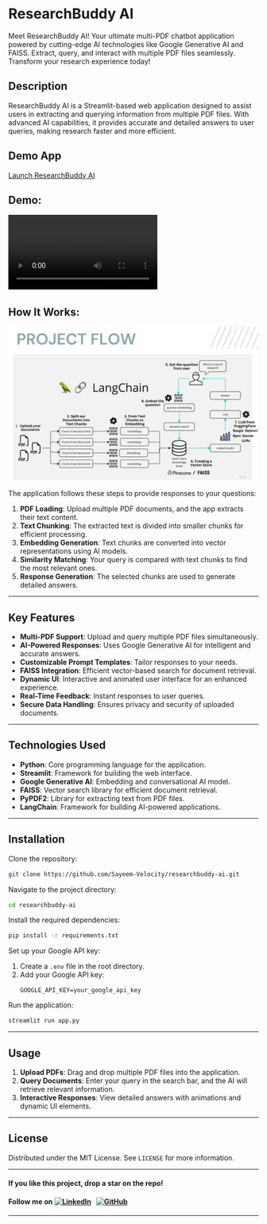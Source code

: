 # ResearchBuddy AI

Meet ResearchBuddy AI! Your ultimate multi-PDF chatbot application powered by cutting-edge AI technologies like Google Generative AI and FAISS. Extract, query, and interact with multiple PDF files seamlessly. Transform your research experience today!

## Description

ResearchBuddy AI is a Streamlit-based web application designed to assist users in extracting and querying information from multiple PDF files. With advanced AI capabilities, it provides accurate and detailed answers to user queries, making research faster and more efficient.

## Demo App

[Launch ResearchBuddy AI](https://researchbuddy-ai.streamlit.app/)

## Demo:
<video controls>
  <source src="img/ResearchBuddy_AI.mp4" type="video/mp4">
  Your browser does not support the video tag.
</video>

## How It Works:

![ResearchBuddy AI Architecture](img/Architecture.jpg)

The application follows these steps to provide responses to your questions:

1. **PDF Loading**: Upload multiple PDF documents, and the app extracts their text content.
2. **Text Chunking**: The extracted text is divided into smaller chunks for efficient processing.
3. **Embedding Generation**: Text chunks are converted into vector representations using AI models.
4. **Similarity Matching**: Your query is compared with text chunks to find the most relevant ones.
5. **Response Generation**: The selected chunks are used to generate detailed answers.

---

## Key Features

- **Multi-PDF Support**: Upload and query multiple PDF files simultaneously.
- **AI-Powered Responses**: Uses Google Generative AI for intelligent and accurate answers.
- **Customizable Prompt Templates**: Tailor responses to your needs.
- **FAISS Integration**: Efficient vector-based search for document retrieval.
- **Dynamic UI**: Interactive and animated user interface for an enhanced experience.
- **Real-Time Feedback**: Instant responses to user queries.
- **Secure Data Handling**: Ensures privacy and security of uploaded documents.

---

## Technologies Used

- **Python**: Core programming language for the application.
- **Streamlit**: Framework for building the web interface.
- **Google Generative AI**: Embedding and conversational AI model.
- **FAISS**: Vector search library for efficient document retrieval.
- **PyPDF2**: Library for extracting text from PDF files.
- **LangChain**: Framework for building AI-powered applications.

---

## Installation

Clone the repository:

```bash
git clone https://github.com/Sayeem-Velocity/researchbuddy-ai.git
```

Navigate to the project directory:

```bash
cd researchbuddy-ai
```

Install the required dependencies:

```bash
pip install -r requirements.txt
```

Set up your Google API key:

1. Create a `.env` file in the root directory.
2. Add your Google API key:
   ```
   GOOGLE_API_KEY=your_google_api_key
   ```

Run the application:

```bash
streamlit run app.py
```

---

## Usage

1. **Upload PDFs**: Drag and drop multiple PDF files into the application.
2. **Query Documents**: Enter your query in the search bar, and the AI will retrieve relevant information.
3. **Interactive Responses**: View detailed answers with animations and dynamic UI elements.

---

## License

Distributed under the MIT License. See `LICENSE` for more information.

---

#### **If you like this project, drop a star on the repo!**
#### Follow me on [![LinkedIn](https://img.shields.io/badge/linkedin-%230077B5.svg?style=for-the-badge&logo=linkedin&logoColor=white)](https://www.linkedin.com/in/s-m-shahriar-26s/) &nbsp; [![GitHub](https://img.shields.io/badge/github-%23121011.svg?style=for-the-badge&logo=github&logoColor=white)](https://github.com/Sayeem-Velocity/)

---